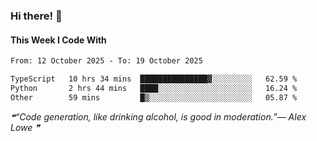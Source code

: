 ### Hi there! 👋

#### This Week I Code With
<!--START_SECTION:waka-->

```txt
From: 12 October 2025 - To: 19 October 2025

TypeScript   10 hrs 34 mins  ███████████████▓░░░░░░░░░   62.59 %
Python       2 hrs 44 mins   ████░░░░░░░░░░░░░░░░░░░░░   16.24 %
Other        59 mins         █▒░░░░░░░░░░░░░░░░░░░░░░░   05.87 %
```

<!--END_SECTION:waka-->

<!--STARTS_HERE_QUOTE_README-->
<i>❝“Code generation, like drinking alcohol, is good in moderation.”— Alex Lowe   ❞</i>
<!--ENDS_HERE_QUOTE_README-->
